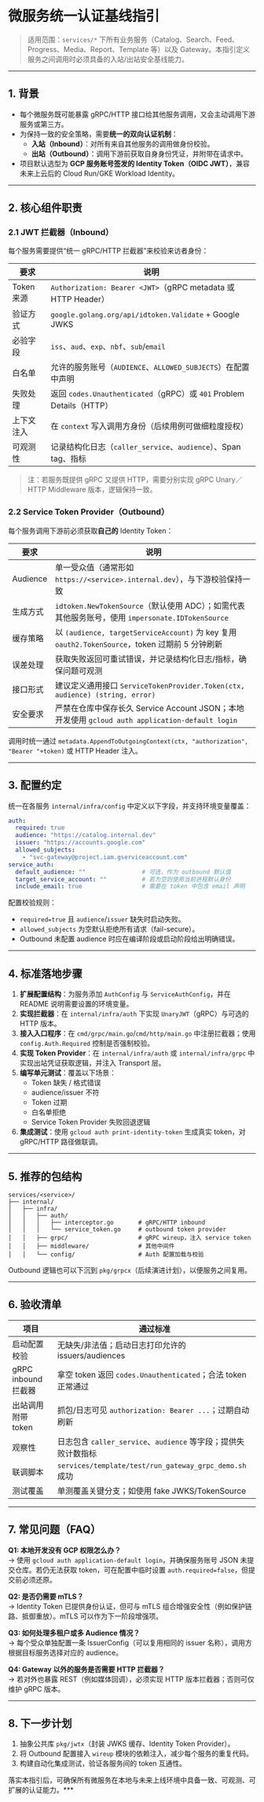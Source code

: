 # 微服务统一认证基线指引

> 适用范围：`services/*` 下所有业务服务（Catalog、Search、Feed、Progress、Media、Report、Template 等）以及 Gateway。本指引定义服务之间调用时必须具备的入站/出站安全基线能力。

---

## 1. 背景

- 每个微服务既可能暴露 gRPC/HTTP 接口给其他服务调用，又会主动调用下游服务或第三方。
- 为保持一致的安全策略，需要**统一的双向认证机制**：  
  - **入站（Inbound）**：对所有来自其他服务的调用做身份校验。  
  - **出站（Outbound）**：调用下游前获取自身身份凭证，并附带在请求中。
- 项目默认选型为 **GCP 服务账号签发的 Identity Token（OIDC JWT）**，兼容未来上云后的 Cloud Run/GKE Workload Identity。

---

## 2. 核心组件职责

### 2.1 JWT 拦截器（Inbound）

每个服务需要提供“统一 gRPC/HTTP 拦截器”来校验来访者身份：

| 要求                         | 说明                                                                 |
| --------------------------- | -------------------------------------------------------------------- |
| Token 来源                  | `Authorization: Bearer <JWT>`（gRPC metadata 或 HTTP Header）        |
| 验证方式                    | `google.golang.org/api/idtoken.Validate` + Google JWKS               |
| 必验字段                    | `iss`、`aud`、`exp`、`nbf`、`sub`/`email`                            |
| 白名单                      | 允许的服务账号（`AUDIENCE`、`ALLOWED_SUBJECTS`）在配置中声明         |
| 失败处理                    | 返回 `codes.Unauthenticated`（gRPC）或 `401` Problem Details（HTTP） |
| 上下文注入                  | 在 `context` 写入调用方身份（后续用例可做细粒度授权）                |
| 可观测性                    | 记录结构化日志（`caller_service`、`audience`）、Span tag、指标       |

> 注：若服务既提供 gRPC 又提供 HTTP，需要分别实现 gRPC Unary／HTTP Middleware 版本，逻辑保持一致。

### 2.2 Service Token Provider（Outbound）

每个服务调用下游前必须获取**自己的** Identity Token：

| 要求                     | 说明                                                                                                 |
| ----------------------- | ---------------------------------------------------------------------------------------------------- |
| Audience                | 单一受众值（通常形如 `https://<service>.internal.dev`），与下游校验保持一致                         |
| 生成方式                | `idtoken.NewTokenSource`（默认使用 ADC）；如需代表其他服务账号，使用 `impersonate.IDTokenSource`     |
| 缓存策略                | 以 `(audience, targetServiceAccount)` 为 key 复用 `oauth2.TokenSource`，token 过期前 5 分钟刷新       |
| 误差处理                | 获取失败返回可重试错误，并记录结构化日志/指标，确保问题可观测                                           |
| 接口形式                | 建议定义通用接口 `ServiceTokenProvider.Token(ctx, audience) (string, error)`                        |
| 安全要求                | 严禁在仓库中保存长久 Service Account JSON；本地开发使用 `gcloud auth application-default login`     |

调用时统一通过 `metadata.AppendToOutgoingContext(ctx, "authorization", "Bearer "+token)` 或 HTTP Header 注入。

---

## 3. 配置约定

统一在各服务 `internal/infra/config` 中定义以下字段，并支持环境变量覆盖：

```yaml
auth:
  required: true
  audience: "https://catalog.internal.dev"
  issuer: "https://accounts.google.com"
  allowed_subjects:
    - "svc-gateway@project.iam.gserviceaccount.com"
service_auth:
  default_audience: ""                # 可选，作为 outbound 默认值
  target_service_account: ""          # 若为空则使用当前进程默认身份
  include_email: true                 # 需要在 token 中包含 email 声明
```

配置校验规则：

- `required=true` 且 `audience`/`issuer` 缺失时启动失败。
- `allowed_subjects` 为空默认拒绝所有请求（fail-secure）。
- Outbound 未配置 audience 时应在编译阶段或启动阶段给出明确错误。

---

## 4. 标准落地步骤

1. **扩展配置结构**：为服务添加 `AuthConfig` 与 `ServiceAuthConfig`，并在 README 说明需要设置的环境变量。
2. **实现拦截器**：在 `internal/infra/auth` 下实现 `UnaryJWT`（gRPC）与可选的 HTTP 版本。
3. **接入入口程序**：在 `cmd/grpc/main.go`/`cmd/http/main.go` 中注册拦截器；使用 `config.Auth.Required` 控制是否强制校验。
4. **实现 Token Provider**：在 `internal/infra/auth` 或 `internal/infra/grpc` 中实现出站凭证获取逻辑，并注入 Transport 层。
5. **编写单元测试**：覆盖以下场景：
   - Token 缺失 / 格式错误
   - audience/issuer 不符
   - Token 过期
   - 白名单拒绝
   - Service Token Provider 失败回退逻辑
6. **集成测试**：使用 `gcloud auth print-identity-token` 生成真实 token，对 gRPC/HTTP 路径做联调。

---

## 5. 推荐的包结构

```
services/<service>/
├── internal/
│   ├── infra/
│   │   ├── auth/
│   │   │   ├── interceptor.go       # gRPC/HTTP inbound
│   │   │   └── service_token.go     # outbound token provider
│   │   ├── grpc/                    # gRPC wireup，注入 service token
│   │   ├── middleware/              # 其他中间件
│   │   └── config/                  # Auth 配置加载与校验
```

Outbound 逻辑也可以下沉到 `pkg/grpcx`（后续演进计划），以便服务之间复用。

---

## 6. 验收清单

| 项目                                | 通过标准                                                          |
| ----------------------------------- | ----------------------------------------------------------------- |
| 启动配置校验                        | 无缺失/非法值；启动日志打印允许的 issuers/audiences               |
| gRPC inbound 拦截器                 | 拿空 token 返回 `codes.Unauthenticated`；合法 token 正常通过      |
| 出站调用附带 token                  | 抓包/日志可见 `authorization: Bearer ...`；过期自动刷新            |
| 观察性                              | 日志包含 `caller_service`、`audience` 等字段；提供失败计数指标     |
| 联调脚本                            | `services/template/test/run_gateway_grpc_demo.sh` 成功             |
| 测试覆盖                            | 单测覆盖关键分支；如使用 fake JWKS/TokenSource                    |

---

## 7. 常见问题（FAQ）

**Q1: 本地开发没有 GCP 权限怎么办？**  
→ 使用 `gcloud auth application-default login`，并确保服务账号 JSON 未提交仓库。若仍无法获取 token，可在配置中临时设置 `auth.required=false`，但提交前必须还原。

**Q2: 是否仍需要 mTLS？**  
→ Identity Token 已提供身份认证，但可与 mTLS 组合增强安全性（例如保护链路、抵御重放）。mTLS 可以作为下一阶段增强项。

**Q3: 如何处理多租户或多 Audience 情况？**  
→ 每个受众单独配置一条 IssuerConfig（可以复用相同的 issuer 名称），调用方根据目标服务选择对应的 audience。

**Q4: Gateway 以外的服务是否需要 HTTP 拦截器？**  
→ 若对外也暴露 REST（例如媒体回调），必须实现 HTTP 版本拦截器；否则可仅维护 gRPC 版本。

---

## 8. 下一步计划

1. 抽象公共库 `pkg/jwtx`（封装 JWKS 缓存、Identity Token Provider）。
2. 将 Outbound 配置接入 `wireup` 模块的依赖注入，减少每个服务的重复代码。
3. 构建自动化集成测试，验证各服务间的 token 互通性。

落实本指引后，可确保所有微服务在本地与未来上线环境中具备一致、可观测、可扩展的认证能力。***
